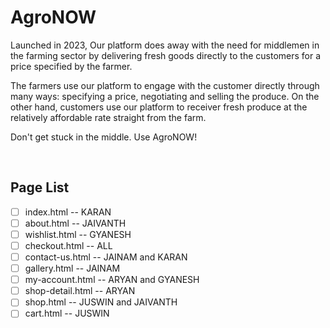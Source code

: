 # AgroNOW
<p>Launched in 2023, Our platform does away with the need for middlemen in the farming sector by delivering fresh goods directly to the customers for a price specified by the farmer. 
<p>The farmers use our platform to engage with the customer directly through many ways: specifying a price, negotiating and selling the produce. 
On the other hand, customers use our platform to receiver fresh produce at the relatively affordable rate straight from the farm. </p>
<p>Don't get stuck in the middle. Use AgroNOW!</p>

<br>

## Page List
- [ ] index.html -- KARAN
- [ ] about.html -- JAIVANTH
- [ ] wishlist.html -- GYANESH
- [ ] checkout.html -- ALL
- [ ] contact-us.html -- JAINAM and KARAN 
- [ ] gallery.html -- JAINAM 
- [ ] my-account.html -- ARYAN and GYANESH
- [ ] shop-detail.html -- ARYAN
- [ ] shop.html -- JUSWIN and JAIVANTH
- [ ] cart.html -- JUSWIN
